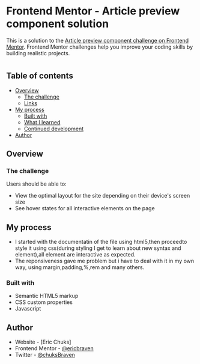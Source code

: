 # Frontend Mentor - Article preview component solution

This is a solution to the [Article preview component challenge on Frontend Mentor](https://www.frontendmentor.io/challenges/article-preview-component-dYBN_pYFT). Frontend Mentor challenges help you improve your coding skills by building realistic projects. 

#
## Table of contents

- [Overview](#overview)
  - [The challenge](#the-challenge)
  - [Links](#links)
- [My process](#my-process)
  - [Built with](#built-with)
  - [What I learned](#what-i-learned)
  - [Continued development](#continued-development)
- [Author](#author)


## Overview

### The challenge

Users should be able to:

- View the optimal layout for the site depending on their device's screen size
- See hover states for all interactive elements on the page



## My process
- I started with the documentatin of the file using html5,then proceedto style it using css(during styling I get to learn about new syntax and element),all element are interactive as expected.
- The reponsiveness gave me problem but i have to deal with it in my own way, using margin,padding,%,rem and many others. 
### Built with

- Semantic HTML5 markup
- CSS custom properties
- Javascript



## Author

- Website - [Eric Chuks]
- Frontend Mentor - [@ericbraven](https://www.frontendmentor.io/profile/ericbraven)
- Twitter - [@chuksBraven](https://www.twitter.com/chuksBraven)

